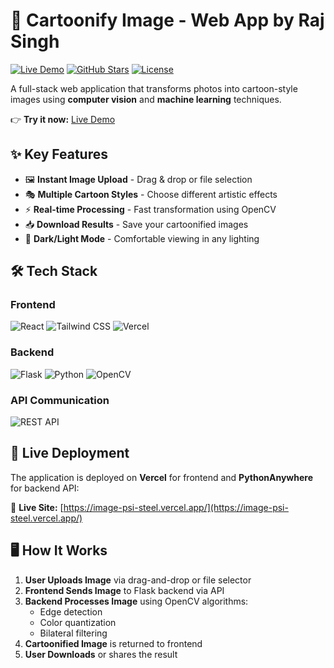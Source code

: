 # 🎨 Cartoonify Image - Web App by Raj Singh

[![Live Demo](https://img.shields.io/badge/Demo-Live%20Site-brightgreen?style=for-the-badge&logo=vercel)](https://image-psi-steel.vercel.app/)
[![GitHub Stars](https://img.shields.io/github/stars/Raj-Singh-3/Cartoonify-Image?style=for-the-badge)](https://github.com/Raj-Singh-3/Image/)
[![License](https://img.shields.io/badge/License-MIT-blue?style=for-the-badge)](LICENSE)

A full-stack web application that transforms photos into cartoon-style images using **computer vision** and **machine learning** techniques.

👉 **Try it now:** [Live Demo](https://image-psi-steel.vercel.app/)


## ✨ Key Features

- 🖼️ **Instant Image Upload** - Drag & drop or file selection
- 🎭 **Multiple Cartoon Styles** - Choose different artistic effects
- ⚡ **Real-time Processing** - Fast transformation using OpenCV
- 📥 **Download Results** - Save your cartoonified images
- 🌙 **Dark/Light Mode** - Comfortable viewing in any lighting

## 🛠 Tech Stack

### Frontend
![React](https://img.shields.io/badge/React-20232A?style=flat&logo=react&logoColor=61DAFB)
![Tailwind CSS](https://img.shields.io/badge/Tailwind_CSS-38B2AC?style=flat&logo=tailwind-css&logoColor=white)
![Vercel](https://img.shields.io/badge/Vercel-000000?style=flat&logo=vercel&logoColor=white)

### Backend
![Flask](https://img.shields.io/badge/Flask-000000?style=flat&logo=flask&logoColor=white)
![Python](https://img.shields.io/badge/Python-3776AB?style=flat&logo=python&logoColor=white)
![OpenCV](https://img.shields.io/badge/OpenCV-27338e?style=flat&logo=opencv&logoColor=white)

### API Communication
![REST API](https://img.shields.io/badge/REST_API-FF6C37?style=flat&logo=postman&logoColor=white)

## 🚀 Live Deployment

The application is deployed on **Vercel** for frontend and **PythonAnywhere** for backend API:

🔗 **Live Site:** [https://image-psi-steel.vercel.app/](https://image-psi-steel.vercel.app/)

## 🖥️ How It Works

1. **User Uploads Image** via drag-and-drop or file selector
2. **Frontend Sends Image** to Flask backend via API
3. **Backend Processes Image** using OpenCV algorithms:
   - Edge detection
   - Color quantization
   - Bilateral filtering
4. **Cartoonified Image** is returned to frontend
5. **User Downloads** or shares the result
